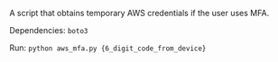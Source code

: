 A script that obtains temporary AWS credentials if the user uses MFA.

Dependencies:
`boto3`

Run:
`python aws_mfa.py {6_digit_code_from_device}`